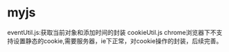 # myjs
eventUtil.js:获取当前对象和添加时间的封装
cookieUtil.js   chrome浏览器下不支持设置静态的cookie,需要服务器，ie下正常，对cookie操作的封装，后续完善。
